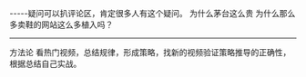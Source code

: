 -----疑问可以扒评论区，肯定很多人有这个疑问。
为什么茅台这么贵
为什么那么多卖鞋的网站这么多植入吗？


-----
方法论
看热门视频，总结规律，形成策略，找新的视频验证策略推导的正确性，根据总结自己实战。
